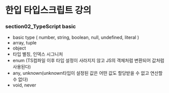 # 한입 타입스크립트 강의

### section02_TypeScript basic

- basic type ( number, string, boolean, null, undefined, literal )
- array, tuple
- object
- 타입 별칭, 인덱스 시그니처
- enum (TS컴파일 이후 타입 설정이 사라지지 않고 JS의 객체처럼 변환되어 값처럼 사용된다)
- any, unknown(unknown타입이 설정된 값은 어떤 값도 할당받을 수 없고 연산할 수 없다)
- void, never
